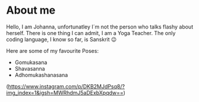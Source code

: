 # About me

Hello, I am Johanna, unfortunatley I´m not the person who talks flashy about herself.
There is one thing I can admit, I am a Yoga Teacher. The only coding language, I know so far, is Sanskrit 😉

Here are some of my favourite Poses:
- Gomukasana
- Shavasanna
- Adhomukashanasana
  
(https://www.instagram.com/p/DKB2MJdPsq8/?img_index=1&igsh=MWRhdmJ5aDExbXpqdw==)
